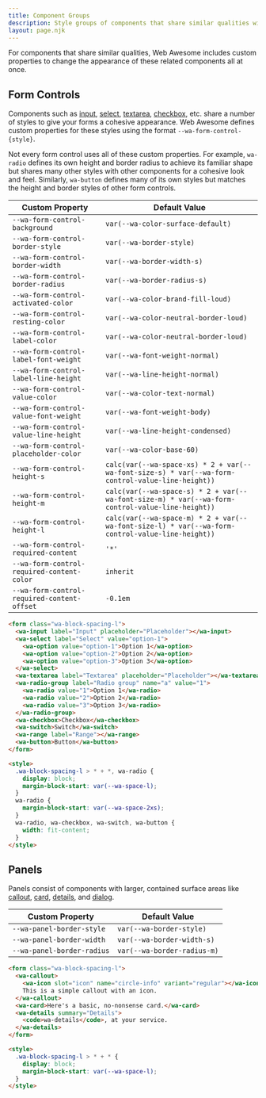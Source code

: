 ```yaml
---
title: Component Groups
description: Style groups of components that share similar qualities with these Web Awesome custom properties.
layout: page.njk
---
```


For components that share similar qualities, Web Awesome includes custom properties to change the appearance of these related components all at once.

## Form Controls

Components such as [input](/docs/components/input), [select](/docs/components/select), [textarea](/docs/components/textarea), [checkbox](/docs/components/checkbox), etc. share a number of styles to give your forms a cohesive appearance. Web Awesome defines custom properties for these styles using the format `--wa-form-control-{style}`.

Not every form control uses all of these custom properties. For example, `wa-radio` defines its own height and border radius to achieve its familiar shape but shares many other styles with other components for a cohesive look and feel. Similarly, `wa-button` defines many of its own styles but matches the height and border styles of other form controls.

| Custom Property                             |  Default Value                  |
| ------------------------------------------- | ------------------------------- |
| `--wa-form-control-background`              | `var(--wa-color-surface-default)` |
| `--wa-form-control-border-style`            | `var(--wa-border-style)` |
| `--wa-form-control-border-width`            | `var(--wa-border-width-s)` |
| `--wa-form-control-border-radius`           | `var(--wa-border-radius-s)` |
| `--wa-form-control-activated-color`         | `var(--wa-color-brand-fill-loud)` |
| `--wa-form-control-resting-color`           | `var(--wa-color-neutral-border-loud)` |
| `--wa-form-control-label-color`             | `var(--wa-color-neutral-border-loud)` |
| `--wa-form-control-label-font-weight`       | `var(--wa-font-weight-normal)` |
| `--wa-form-control-label-line-height`       | `var(--wa-line-height-normal)` |
| `--wa-form-control-value-color`             | `var(--wa-color-text-normal)` |
| `--wa-form-control-value-font-weight`       | `var(--wa-font-weight-body)` |
| `--wa-form-control-value-line-height`       | `var(--wa-line-height-condensed)` |
| `--wa-form-control-placeholder-color`       | `var(--wa-color-base-60)` |
| `--wa-form-control-height-s`                | `calc(var(--wa-space-xs) * 2 + var(--wa-font-size-s) * var(--wa-form-control-value-line-height))` |
| `--wa-form-control-height-m`                | `calc(var(--wa-space-s) * 2 + var(--wa-font-size-m) * var(--wa-form-control-value-line-height))` |
| `--wa-form-control-height-l`                | `calc(var(--wa-space-m) * 2 + var(--wa-font-size-l) * var(--wa-form-control-value-line-height))` |
| `--wa-form-control-required-content`        | `'*'` |
| `--wa-form-control-required-content-color`  | `inherit` |
| `--wa-form-control-required-content-offset` | `-0.1em` |

```html {.example}
<form class="wa-block-spacing-l">
  <wa-input label="Input" placeholder="Placeholder"></wa-input>
  <wa-select label="Select" value="option-1">
    <wa-option value="option-1">Option 1</wa-option>
    <wa-option value="option-2">Option 2</wa-option>
    <wa-option value="option-3">Option 3</wa-option>
  </wa-select>
  <wa-textarea label="Textarea" placeholder="Placeholder"></wa-textarea>
  <wa-radio-group label="Radio group" name="a" value="1">
    <wa-radio value="1">Option 1</wa-radio>
    <wa-radio value="2">Option 2</wa-radio>
    <wa-radio value="3">Option 3</wa-radio>
  </wa-radio-group>
  <wa-checkbox>Checkbox</wa-checkbox>
  <wa-switch>Switch</wa-switch>
  <wa-range label="Range"></wa-range>
  <wa-button>Button</wa-button>
</form>

<style>
  .wa-block-spacing-l > * + *, wa-radio {
    display: block;
    margin-block-start: var(--wa-space-l);
  }
  wa-radio {
    margin-block-start: var(--wa-space-2xs);
  }
  wa-radio, wa-checkbox, wa-switch, wa-button {
    width: fit-content;
  }
</style>
```

## Panels

Panels consist of components with larger, contained surface areas like [callout](/docs/components/callout), [card](/docs/components/card), [details](/docs/components/details), and [dialog](/docs/components/dialog).

| Custom Property            |  Default Value              |
| -------------------------- | --------------------------- |
| `--wa-panel-border-style`  | `var(--wa-border-style)`    |
| `--wa-panel-border-width`  | `var(--wa-border-width-s)`  |
| `--wa-panel-border-radius` | `var(--wa-border-radius-m)` |

```html {.example}
<form class="wa-block-spacing-l">
  <wa-callout>
    <wa-icon slot="icon" name="circle-info" variant="regular"></wa-icon>
    This is a simple callout with an icon.
  </wa-callout>
  <wa-card>Here's a basic, no-nonsense card.</wa-card>
  <wa-details summary="Details">
    <code>wa-details</code>, at your service.
  </wa-details>
</form>

<style>
  .wa-block-spacing-l > * + * {
    display: block;
    margin-block-start: var(--wa-space-l);
  }
</style>
```
